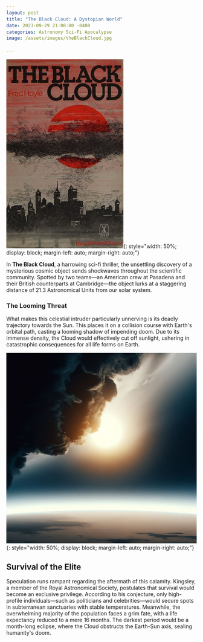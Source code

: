 ```yaml
---
layout: post
title: "The Black Cloud: A Dystopian World"
date: 2023-09-29 21:00:00 -0400
categories: Astronomy Sci-Fi Apocalypse
image: /assets/images/theBlackCloud.jpg

---
```


![The Black Cloud](/assets/images/theBlackCloud.jpeg){: style="width: 50%; display: block; margin-left: auto; margin-right: auto;"}

In **The Black Cloud**, a harrowing sci-fi thriller, the unsettling discovery of a mysterious cosmic object sends shockwaves throughout the scientific community. Spotted by two teams—an American crew at Pasadena and their British counterparts at Cambridge—the object lurks at a staggering distance of 21.3 Astronomical Units from our solar system. 

### The Looming Threat

What makes this celestial intruder particularly unnerving is its deadly trajectory towards the Sun. This places it on a collision course with Earth's orbital path, casting a looming shadow of impending doom. Due to its immense density, the Cloud would effectively cut off sunlight, ushering in catastrophic consequences for all life forms on Earth.

![Collision Course](/assets/images/collisionCourse.jpeg){: style="width: 50%; display: block; margin-left: auto; margin-right: auto;"}

## Survival of the Elite

Speculation runs rampant regarding the aftermath of this calamity. Kingsley, a member of the Royal Astronomical Society, postulates that survival would become an exclusive privilege. According to his conjecture, only high-profile individuals—such as politicians and celebrities—would secure spots in subterranean sanctuaries with stable temperatures. Meanwhile, the overwhelming majority of the population faces a grim fate, with a life expectancy reduced to a mere 16 months. The darkest period would be a month-long eclipse, where the Cloud obstructs the Earth-Sun axis, sealing humanity's doom.
